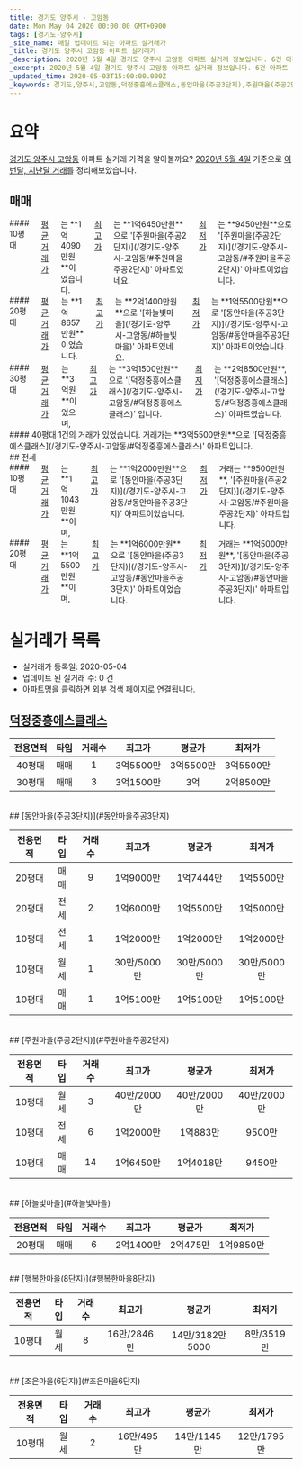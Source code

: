 ```yaml
---
title: 경기도 양주시 - 고암동
date: Mon May 04 2020 00:00:00 GMT+0900
tags: [경기도-양주시]
_site_name: 매일 업데이트 되는 아파트 실거래가
_title: 경기도 양주시 고암동 아파트 실거래가
_description: 2020년 5월 4일 경기도 양주시 고암동 아파트 실거래 정보입니다. 6건 아파트 정보가 있습니다.
_excerpt: 2020년 5월 4일 경기도 양주시 고암동 아파트 실거래 정보입니다. 6건 아파트 정보가 있습니다.
_updated_time: 2020-05-03T15:00:00.000Z
_keywords: 경기도,양주시,고암동,덕정중흥에스클래스,동안마을(주공3단지),주원마을(주공2단지),하늘빛마을,행복한마을(8단지),조은마을(6단지)
---
```





# 요약
<ins>경기도 양주시 고암동</ins> 아파트 실거래 가격을 알아볼까요? <ins>2020년 5월 4일</ins> 기준으로 <ins>이번달, 지난달 거래</ins>를 정리해보았습니다.

## 매매
<div class="container">
<div class="six columns" markdown="1">
#### 10평대
<ins>평균 거래가</ins>는 **1억4090만원**이었습니다. <ins>최고가</ins>는 **1억6450만원**으로 '[주원마을(주공2단지)](/경기도-양주시-고암동/#주원마을주공2단지)' 아파트였네요. <ins>최저가</ins>는 **9450만원**으로 '[주원마을(주공2단지)](/경기도-양주시-고암동/#주원마을주공2단지)' 아파트이었습니다.
</div>
<div class="six columns" markdown="1">
#### 20평대
<ins>평균 거래가</ins>는 **1억8657만원**이었습니다. <ins>최고가</ins>는 **2억1400만원**으로 '[하늘빛마을](/경기도-양주시-고암동/#하늘빛마을)' 아파트였네요. <ins>최저가</ins>는 **1억5500만원**으로 '[동안마을(주공3단지)](/경기도-양주시-고암동/#동안마을주공3단지)' 아파트이었습니다.
</div>
</div>
<div class="container">
<div class="six columns" markdown="1">
#### 30평대
<ins>평균 거래가</ins>는 **3억원**이었으며, <ins>최고가</ins>는 **3억1500만원**으로 '[덕정중흥에스클래스](/경기도-양주시-고암동/#덕정중흥에스클래스)' 입니다. <ins>최저가</ins>는 **2억8500만원**, '[덕정중흥에스클래스](/경기도-양주시-고암동/#덕정중흥에스클래스)' 아파트였습니다.
</div>
<div class="six columns" markdown="1">
#### 40평대
1건의 거래가 있었습니다. 거래가는 **3억5500만원**으로 '[덕정중흥에스클래스](/경기도-양주시-고암동/#덕정중흥에스클래스)' 아파트입니다.
</div>
</div>
## 전세
<div class="container">
<div class="six columns" markdown="1">
#### 10평대
<ins>평균 거래가</ins>는 **1억1043만원**이며, <ins>최고가</ins>는 **1억2000만원**으로 '[동안마을(주공3단지)](/경기도-양주시-고암동/#동안마을주공3단지)' 아파트이었습니다. <ins>최저가</ins> 거래는 **9500만원**, '[주원마을(주공2단지)](/경기도-양주시-고암동/#주원마을주공2단지)' 아파트입니다.
</div>
<div class="six columns" markdown="1">
#### 20평대
<ins>평균 거래가</ins>는 **1억5500만원**이며, <ins>최고가</ins>는 **1억6000만원**으로 '[동안마을(주공3단지)](/경기도-양주시-고암동/#동안마을주공3단지)' 아파트이었습니다. <ins>최저가</ins> 거래는 **1억5000만원**, '[동안마을(주공3단지)](/경기도-양주시-고암동/#동안마을주공3단지)' 아파트입니다.
</div>
</div>



# 실거래가 목록
- 실거래가 등록일: 2020-05-04
- 업데이트 된 실거래 수: 0 건
- 아파트명을 클릭하면 외부 검색 페이지로 연결됩니다.

## [덕정중흥에스클래스](#덕정중흥에스클래스)

|전용면적|타입|거래수|최고가|평균가|최저가|
|:---:|:---:|:---:|:---:|:---:|:---:|
|40평대|<span class="deal-type-1">매매</span>|1|3억5500만|3억5500만|3억5500만|
|30평대|<span class="deal-type-1">매매</span>|3|3억1500만|3억|2억8500만|

<br/>
## [동안마을(주공3단지)](#동안마을주공3단지)

|전용면적|타입|거래수|최고가|평균가|최저가|
|:---:|:---:|:---:|:---:|:---:|:---:|
|20평대|<span class="deal-type-1">매매</span>|9|1억9000만|1억7444만|1억5500만|
|20평대|<span class="deal-type-2">전세</span>|2|1억6000만|1억5500만|1억5000만|
|10평대|<span class="deal-type-2">전세</span>|1|1억2000만|1억2000만|1억2000만|
|10평대|<span class="deal-type-3">월세</span>|1|30만/5000만|30만/5000만|30만/5000만|
|10평대|<span class="deal-type-1">매매</span>|1|1억5100만|1억5100만|1억5100만|

<br/>
## [주원마을(주공2단지)](#주원마을주공2단지)

|전용면적|타입|거래수|최고가|평균가|최저가|
|:---:|:---:|:---:|:---:|:---:|:---:|
|10평대|<span class="deal-type-3">월세</span>|3|40만/2000만|40만/2000만|40만/2000만|
|10평대|<span class="deal-type-2">전세</span>|6|1억2000만|1억883만|9500만|
|10평대|<span class="deal-type-1">매매</span>|14|1억6450만|1억4018만|9450만|

<br/>
## [하늘빛마을](#하늘빛마을)

|전용면적|타입|거래수|최고가|평균가|최저가|
|:---:|:---:|:---:|:---:|:---:|:---:|
|20평대|<span class="deal-type-1">매매</span>|6|2억1400만|2억475만|1억9850만|

<br/>
## [행복한마을(8단지)](#행복한마을8단지)

|전용면적|타입|거래수|최고가|평균가|최저가|
|:---:|:---:|:---:|:---:|:---:|:---:|
|10평대|<span class="deal-type-3">월세</span>|8|16만/2846만|14만/3182만5000|8만/3519만|

<br/>
## [조은마을(6단지)](#조은마을6단지)

|전용면적|타입|거래수|최고가|평균가|최저가|
|:---:|:---:|:---:|:---:|:---:|:---:|
|10평대|<span class="deal-type-3">월세</span>|2|16만/495만|14만/1145만|12만/1795만|

<br/>



